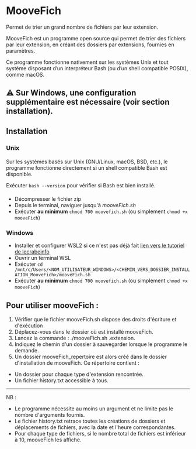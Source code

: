 # MooveFich
Permet de trier un grand nombre de fichiers par leur extension.


MooveFich est un programme open source qui permet de trier des fichiers par leur extension, en créant des dossiers par extensions, fournies en paramètres.


Ce programme fonctionne nativement sur les systèmes Unix et tout système disposant d’un interpréteur Bash (ou d’un shell compatible POSIX), comme macOS. 


⚠ Sur Windows, une configuration supplémentaire est nécessaire (voir section installation).
---

## Installation

### Unix
####

Sur les systèmes basés sur Unix (GNU/Linux, macOS, BSD, etc.), le programme fonctionne directement si un shell compatible Bash est disponible.

Exécuter `bash --version` pour vérifier si Bash est bien installé.

####

- Décompresser le fichier zip
- Depuis le terminal, naviguer jusqu'à *mooveFich.sh*
- Exécuter **au minimum** `chmod 700 moovefich.sh` (ou simplement `chmod +x mooveFich`)

### Windows

- Installer et configurer WSL2 si ce n'est pas déjà fait [lien vers le tutoriel de lecrabeinfo](https://lecrabeinfo.net/tutoriels/installer-wsl-windows-subsystem-for-linux-sur-windows-10/)
- Ouvrir un terminal WSL
- Exécuter `cd /mnt/c/Users/<NOM_UTILISATEUR_WINDOWS>/<CHEMIN_VERS_DOSSIER_INSTALLATION_MooveFich>/mooveFich.sh`
- Exécuter **au minimum** `chmod 700 moovefich.sh` (ou simplement `chmod +x mooveFich`)



## Pour utiliser mooveFich :
1) Vérifier que le fichier mooveFich.sh dispose des droits d'écriture et d'exécution 
2) Déplacez-vous dans le dossier où est installé mooveFich.
3) Lancez la commande : ./mooveFich.sh .extension.
4) Indiquez le chemin d'un dossier à sauvegarder lorsque le programme le demande.
5) Un dossier mooveFich_repertoire est alors créé dans le dossier d'installation de mooveFich. Ce répertoire contient :
- Un dossier pour chaque type d'extension rencontrée.
- Un fichier history.txt accessible à tous.
---
NB :
- Le programme nécessite au moins un argument et ne limite pas le nombre d'arguments fournis.
- Le fichier history.txt retrace toutes les créations de dossiers et déplacements de fichiers, avec la date et l'heure correspondantes.
- Pour chaque type de fichiers, si le nombre total de fichiers est inférieur à 10, mooveFich les affiche. 
